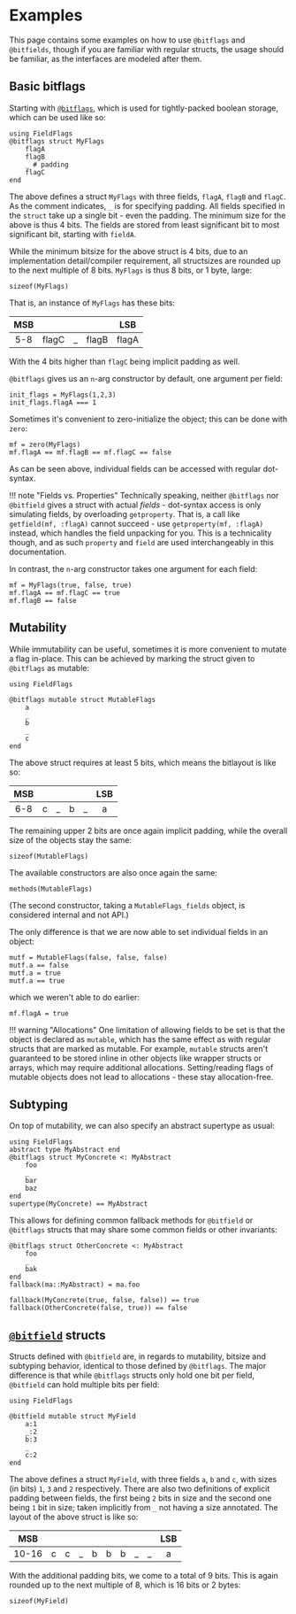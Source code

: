 # Examples

This page contains some examples on how to use `@bitflags` and `@bitfields`, though if you are familiar with regular structs,
the usage should be familiar, as the interfaces are modeled after them.

## Basic bitflags

Starting with [`@bitflags`](@ref), which is used for tightly-packed boolean storage, which can be used like so:

```@repl basicBitflags
using FieldFlags
@bitflags struct MyFlags
    flagA
    flagB
    _ # padding
    flagC
end
```

The above defines a struct `MyFlags` with three fields, `flagA`, `flagB` and `flagC`. As the comment indicates, `_` is for specifying padding.
All fields specified in the `struct` take up a single bit - even the padding. The minimum size for the above is thus 4 bits. The fields are stored
from least significant bit to most significant bit, starting with `fieldA`.

While the minimum bitsize for the above struct is 4 bits, due to an implementation detail/compiler requirement, all structsizes are rounded
up to the next multiple of 8 bits. `MyFlags` is thus 8 bits, or 1 byte, large:

```@repl basicBitflags
sizeof(MyFlags)
```

That is, an instance of `MyFlags` has these bits:

|MSB   |      |      |      |LSB   |
|:----:|:----:|:----:|:----:|:----:|
|5-8   |flagC |_     |flagB |flagA |

With the 4 bits higher than `flagC` being implicit padding as well.

`@bitflags` gives us an `n`-arg constructor by default, one argument per field:


```@repl basicBitflags
init_flags = MyFlags(1,2,3)
init_flags.flagA === 1
```

Sometimes it's convenient to zero-initialize the object; this can be done with `zero`:

```@repl basicBitflags
mf = zero(MyFlags)
mf.flagA == mf.flagB == mf.flagC == false
```

As can be seen above, individual fields can be accessed with regular dot-syntax.

!!! note "Fields vs. Properties"
    Technically speaking, neither `@bitflags` nor `@bitfield` gives a struct with actual _fields_ - dot-syntax access is only simulating fields, by overloading `getproperty`.
    That is, a call like `getfield(mf, :flagA)` cannot succeed - use `getproperty(mf, :flagA)` instead, which handles the field unpacking for you. This is a technicality though,
    and as such `property` and `field` are used interchangeably in this documentation.

In contrast, the `n`-arg constructor takes one argument for each field:

```@repl basicBitflags
mf = MyFlags(true, false, true)
mf.flagA == mf.flagC == true
mf.flagB == false
```

## Mutability

While immutability can be useful, sometimes it is more convenient to mutate a flag in-place. This can be achieved by marking the struct given to `@bitflags`
as mutable:

```@repl mutableFlags
using FieldFlags

@bitflags mutable struct MutableFlags
    a
    _
    b
    _
    c
end
```

The above struct requires at least 5 bits, which means the bitlayout is like so:

|MSB   |      |      |      |      |LSB   |
|:----:|:----:|:----:|:----:|:----:|:----:|
|6-8   |c     |_     |b     |_     |a     |

The remaining upper 2 bits are once again implicit padding, while the overall size of the objects stay the same:

```@repl mutableFlags
sizeof(MutableFlags)
```

The available constructors are also once again the same:

```@repl mutableFlags
methods(MutableFlags)
```

(The second constructor, taking a `MutableFlags_fields` object, is considered internal and not API.)

The only difference is that we are now able to set individual fields in an object:

```@repl mutableFlags
mutf = MutableFlags(false, false, false)
mutf.a == false
mutf.a = true
mutf.a == true
```

which we weren't able to do earlier:

```@repl basicBitflags
mf.flagA = true
```

!!! warning "Allocations"
    One limitation of allowing fields to be set is that the object is declared as `mutable`, which has the same effect
    as with regular structs that are marked as mutable. For example, `mutable` structs aren't guaranteed to be stored inline
    in other objects like wrapper structs or arrays, which may require additional allocations. Setting/reading flags of
    mutable objects does not lead to allocations - these stay allocation-free.

## Subtyping

On top of mutability, we can also specify an abstract supertype as usual:

```@repl supertypes
using FieldFlags
abstract type MyAbstract end
@bitflags struct MyConcrete <: MyAbstract
    foo
    _
    bar
    baz
end
supertype(MyConcrete) == MyAbstract
```

This allows for defining common fallback methods for `@bitfield` or `@bitflags` structs that may share some common fields or other invariants:

```@repl supertypes
@bitflags struct OtherConcrete <: MyAbstract
    foo
    _
    bak
end
fallback(ma::MyAbstract) = ma.foo

fallback(MyConcrete(true, false, false)) == true
fallback(OtherConcrete(false, true)) == false
```

## [`@bitfield`](@ref) structs

Structs defined with `@bitfield` are, in regards to mutability, bitsize and subtyping behavior, identical to those defined by `@bitflags`. The major difference is
that while `@bitflags` structs only hold one bit per field, `@bitfield` can hold multiple bits per field:

```@repl bitfield
using FieldFlags

@bitfield mutable struct MyField
    a:1
    _:2
    b:3
    _
    c:2
end
```

The above defines a struct `MyField`, with three fields `a`, `b` and `c`, with sizes (in bits) `1`,  `3` and `2` respectively. There are also two definitions of explicit padding
between fields, the first being `2` bits in size and the second one being `1` bit in size; taken implicitly from `_` not having a size annotated. The layout of the above struct is
like so:

|MSB   |   |   |   |   |   |   |   |   |LSB   |
|:----:|:-:|:-:|:-:|:-:|:-:|:-:|:-:|:-:|:----:|
|10-16 |c  |c  |_  |b  |b  |b  |_  |_  |a     |

With the additional padding bits, we come to a total of 9 bits. This is again rounded up to the next multiple of 8, which is 16 bits or 2 bytes:

```@repl bitfield
sizeof(MyField)
```
